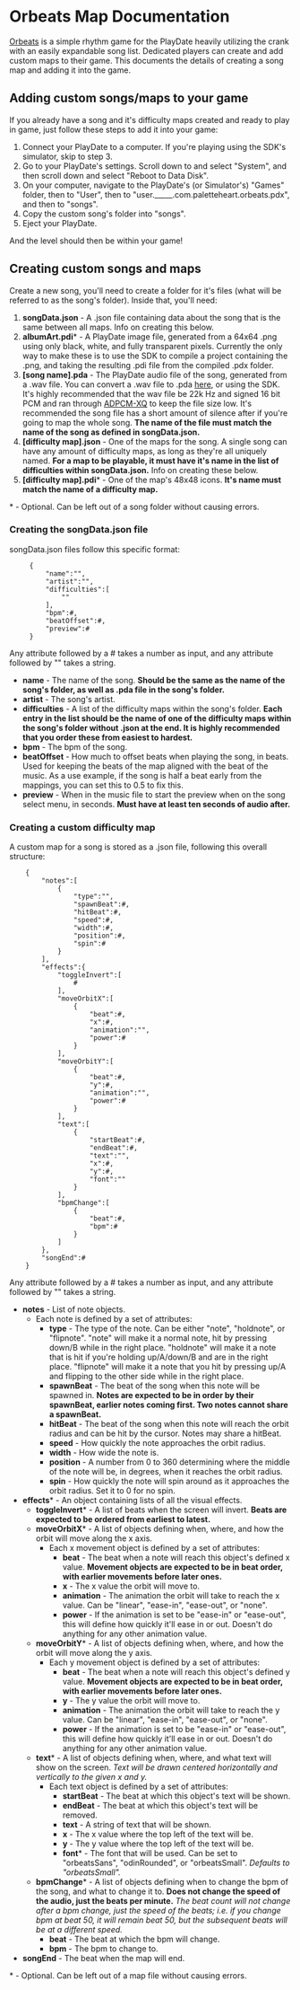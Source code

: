 
# Orbeats Map Documentation
[Orbeats](https://github.com/paletteheart/Orbeats) is a simple rhythm game for the PlayDate heavily utilizing the crank with an easily expandable song list. Dedicated players can create and add custom maps to their game. This documents the details of creating a song map and adding it into the game.
## Adding custom songs/maps to your game
If you already have a song and it's difficulty maps created and ready to play in game, just follow these steps to add it into your game:
 1. Connect your PlayDate to a computer. If you're playing using the SDK's simulator, skip to step 3.
 2. Go to your PlayDate's settings. Scroll down to and select "System", and then scroll down and select "Reboot to Data Disk".
 3. On your computer, navigate to the PlayDate's (or Simulator's) "Games" folder, then to "User", then to "user._____.com.paletteheart.orbeats.pdx", and then to "songs".
 4. Copy the custom song's folder into "songs".
 5. Eject your PlayDate.

And the level should then be within your game!

## Creating custom songs and maps
Create a new song, you'll need to create a folder for it's files (what will be referred to as the song's folder). Inside that, you'll need:
 1. **songData.json** - A .json file containing data about the song that is the same between all maps. Info on creating this below.
 2. **albumArt.pdi*** - A PlayDate image file, generated from a 64x64 .png using only black, white, and fully transparent pixels. Currently the only way to make these is to use the SDK to compile a project containing the .png, and taking the resulting .pdi file from the compiled .pdx folder.
 3. **[song name].pda** - The PlayDate audio file of the song, generated from a .wav file. You can convert a .wav file to .pda [here](https://ejb.github.io/wav-pda-converter/), or using the SDK. It's highly recommended that the wav file be 22k Hz and signed 16 bit PCM and ran through [ADPCM-XQ](https://github.com/dbry/adpcm-xq/releases) to keep the file size low. It's recommended the song file has a short amount of silence after if you're going to map the whole song. **The name of the file must match the name of the song as defined in songData.json.**
 4. **[difficulty map].json** - One of the maps for the song. A single song can have any amount of difficulty maps, as long as they're all uniquely named. **For a map to be playable, it must have it's name in the list of difficulties within songData.json.** Info on creating these below.
 5. **[difficulty map].pdi*** - One of the map's 48x48 icons. **It's name must match the name of a difficulty map.**

\* \- Optional. Can be left out of a song folder without causing errors.
### Creating the songData.json file
songData.json files follow this specific format:

	     {
		     "name":"",
		     "artist":"",
		     "difficulties":[
			   	 ""
		     ],
		     "bpm":#,
		   	 "beatOffset":#,
		   	 "preview":#
	     }

Any attribute followed by a # takes a number as input, and any attribute followed by "" takes a string.

 - **name** - The name of the song. **Should be the same as the name of the song's folder, as well as .pda file in the song's folder.**
 - **artist** - The song's artist.
 - **difficulties** - A list of the difficulty maps within the song's folder. **Each entry in the list should be the name of one of the difficulty maps within the song's folder without .json at the end. It is highly recommended that you order these from easiest to hardest.**
 - **bpm** - The bpm of the song.
 - **beatOffset** - How much to offset beats when playing the song, in beats. Used for keeping the beats of the map aligned with the beat of the music. As a use example, if the song is half a beat early from the mappings, you can set this to 0.5 to fix this.
 - **preview** - When in the music file to start the preview when on the song select menu, in seconds. **Must have at least ten seconds of audio after.**
### Creating a custom difficulty map
A custom map for a song is stored as a .json file, following this overall structure:
		
		{
			"notes":[
				{
					"type":"",
					"spawnBeat":#,
					"hitBeat":#,
					"speed":#,
					"width":#,
					"position":#,
					"spin":#
				}
			],
			"effects":{
				"toggleInvert":[
					#
				],
				"moveOrbitX":[
					{
						"beat":#,
						"x":#,
						"animation":"",
						"power":#
					}
				],
				"moveOrbitY":[
					{
						"beat":#,
						"y":#,
						"animation":"",
						"power":#
					}
				],
				"text":[
					{
						"startBeat":#,
						"endBeat":#,
						"text":"",
						"x":#,
						"y":#,
						"font":""
					}
				],
				"bpmChange":[
					{
						"beat":#,
						"bpm":#
					}
				]
			},
			"songEnd":#
		}
Any attribute followed by a # takes a number as input, and any attribute followed by "" takes a string.
 - **notes** - List of note objects.
	 - Each note is defined by a set of attributes:
		 - **type** - The type of the note. Can be either "note", "holdnote", or "flipnote". "note" will make it a normal note, hit by pressing down/B while in the right place. "holdnote" will make it a note that is hit if you're holding up/A/down/B and are in the right place. "flipnote" will make it a note that you hit by pressing up/A and flipping to the other side while in the right place.
		 - **spawnBeat** - The beat of the song when this note will be spawned in. **Notes are expected to be in order by their spawnBeat, earlier notes coming first. Two notes cannot share a spawnBeat.**
		 - **hitBeat** - The beat of the song when this note will reach the orbit radius and can be hit by the cursor. Notes may share a hitBeat.
		 - **speed** - How quickly the note approaches the orbit radius.
		 - **width** - How wide the note is.
		 - **position** - A number from 0 to 360 determining where the middle of the note will be, in degrees, when it reaches the orbit radius.
		 - **spin** - How quickly the note will spin around as it approaches the orbit radius. Set it to 0 for no spin.
 - **effects*** - An object containing lists of all the visual effects.
	 - **toggleInvert*** - A list of beats when the screen will invert. **Beats are expected to be ordered from earliest to latest.**
	 - **moveOrbitX*** - A list of objects defining when, where, and how the orbit will move along the x axis.
		 - Each x movement object is defined by a set of attributes:
			 - **beat** - The beat when a note will reach this object's defined x value. **Movement objects are expected to be in beat order, with earlier movements before later ones.**
			 - **x** - The x value the orbit will move to.
			 - **animation** - The animation the orbit will take to reach the x value. Can be "linear", "ease-in", "ease-out", or "none".
			 - **power** - If the animation is set to be "ease-in" or "ease-out", this will define how quickly it'll ease in or out. Doesn't do anything for any other animation value.
	 - **moveOrbitY*** - A list of objects defining when, where, and how the orbit will move along the y axis.
		 - Each y movement object is defined by a set of attributes:
			 - **beat** - The beat when a note will reach this object's defined y value. **Movement objects are expected to be in beat order, with earlier movements before later ones.**
			 - **y** - The y value the orbit will move to.
			 - **animation** - The animation the orbit will take to reach the y value. Can be "linear", "ease-in", "ease-out", or "none".
			 - **power** - If the animation is set to be "ease-in" or "ease-out", this will define how quickly it'll ease in or out. Doesn't do anything for any other animation value.
	 - **text*** - A list of objects defining when, where, and what text will show on the screen. *Text will be drawn centered horizontally and vertically to the given x and y.*
		 - Each text object is defined by a set of attributes:
			 - **startBeat** - The beat at which this object's text will be shown.
			 - **endBeat** - The beat at which this object's text will be removed.
			 - **text** - A string of text that will be shown.
			 - **x** - The x value where the top left of the text will be.
			 - **y** - The y value where the top left of the text will be.
			 - **font*** - The font that will be used. Can be set to "orbeatsSans", "odinRounded", or "orbeatsSmall". *Defaults to "orbeatsSmall".*
	 - **bpmChange*** - A list of objects defining when to change the bpm of the song, and what to change it to. **Does not change the speed of the audio, just the beats per minute.** *The beat count will not change after a bpm change, just the speed of the beats; i.e. if you change bpm at beat 50, it will remain beat 50, but the subsequent beats will be at a different speed.*
		 - **beat** - The beat at which the bpm will change.
		 - **bpm** - The bpm to change to.
 - **songEnd** - The beat when the map will end.

\* \- Optional. Can be left out of a map file without causing errors.
